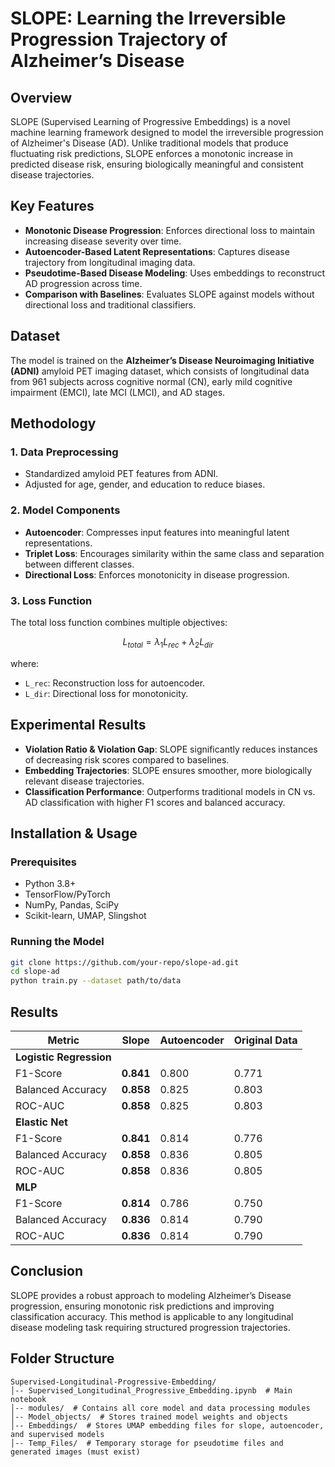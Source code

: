 # SLOPE: Learning the Irreversible Progression Trajectory of Alzheimer’s Disease

## Overview

SLOPE (Supervised Learning of Progressive Embeddings) is a novel machine learning framework designed to model the irreversible progression of Alzheimer's Disease (AD). Unlike traditional models that produce fluctuating risk predictions, SLOPE enforces a monotonic increase in predicted disease risk, ensuring biologically meaningful and consistent disease trajectories.

## Key Features

- **Monotonic Disease Progression**: Enforces directional loss to maintain increasing disease severity over time.
- **Autoencoder-Based Latent Representations**: Captures disease trajectory from longitudinal imaging data.
- **Pseudotime-Based Disease Modeling**: Uses embeddings to reconstruct AD progression across time.
- **Comparison with Baselines**: Evaluates SLOPE against models without directional loss and traditional classifiers.

## Dataset

The model is trained on the **Alzheimer’s Disease Neuroimaging Initiative (ADNI)** amyloid PET imaging dataset, which consists of longitudinal data from 961 subjects across cognitive normal (CN), early mild cognitive impairment (EMCI), late MCI (LMCI), and AD stages.

## Methodology

### 1. Data Preprocessing
- Standardized amyloid PET features from ADNI.
- Adjusted for age, gender, and education to reduce biases.

### 2. Model Components
- **Autoencoder**: Compresses input features into meaningful latent representations.
- **Triplet Loss**: Encourages similarity within the same class and separation between different classes.
- **Directional Loss**: Enforces monotonicity in disease progression.

### 3. Loss Function

The total loss function combines multiple objectives:

```math
L_{total} = \lambda_1 L_{rec} +  \lambda_2 L_{dir} 
```

where:
- `L_rec`: Reconstruction loss for autoencoder.
- `L_dir`: Directional loss for monotonicity.

## Experimental Results

- **Violation Ratio & Violation Gap**: SLOPE significantly reduces instances of decreasing risk scores compared to baselines.
- **Embedding Trajectories**: SLOPE ensures smoother, more biologically relevant disease trajectories.
- **Classification Performance**: Outperforms traditional models in CN vs. AD classification with higher F1 scores and balanced accuracy.

## Installation & Usage

### Prerequisites

- Python 3.8+
- TensorFlow/PyTorch
- NumPy, Pandas, SciPy
- Scikit-learn, UMAP, Slingshot

### Running the Model

```bash
git clone https://github.com/your-repo/slope-ad.git
cd slope-ad
python train.py --dataset path/to/data
```

## Results

| Metric | Slope | Autoencoder | Original Data |
|--------|--------|----------------|--------------|
| **Logistic Regression** | | | |
| F1-Score | **0.841** | 0.800 | 0.771 |
| Balanced Accuracy | **0.858** | 0.825 | 0.803 |
| ROC-AUC | **0.858** | 0.825 | 0.803 |
| **Elastic Net** | | | |
| F1-Score | **0.841** | 0.814 | 0.776 |
| Balanced Accuracy | **0.858** | 0.836 | 0.805 |
| ROC-AUC | **0.858** | 0.836 | 0.805 |
| **MLP** | | | |
| F1-Score | **0.814** | 0.786 | 0.750 |
| Balanced Accuracy | **0.836** | 0.814 | 0.790 |
| ROC-AUC | **0.836** | 0.814 | 0.790 |

## Conclusion

SLOPE provides a robust approach to modeling Alzheimer’s Disease progression, ensuring monotonic risk predictions and improving classification accuracy. This method is applicable to any longitudinal disease modeling task requiring structured progression trajectories.

## Folder Structure

```
Supervised-Longitudinal-Progressive-Embedding/
│-- Supervised_Longitudinal_Progressive_Embedding.ipynb  # Main notebook
│-- modules/  # Contains all core model and data processing modules
│-- Model_objects/  # Stores trained model weights and objects
│-- Embeddings/  # Stores UMAP embedding files for slope, autoencoder, and supervised models
│-- Temp_Files/  # Temporary storage for pseudotime files and generated images (must exist)
```

